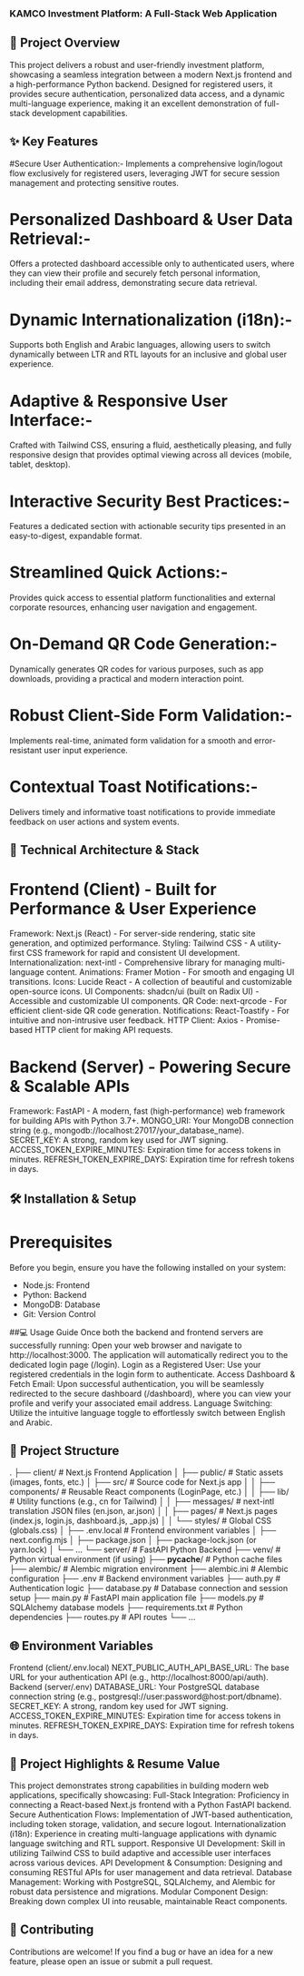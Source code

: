 ### KAMCO Investment Platform: A Full-Stack Web Application

## 🎯 Project Overview
This project delivers a robust and user-friendly investment platform, showcasing a seamless integration between a modern Next.js frontend and a high-performance Python backend. Designed for registered users, it provides secure authentication, personalized data access, and a dynamic multi-language experience, making it an excellent demonstration of full-stack development capabilities.

## ✨ Key Features
#Secure User Authentication:-
Implements a comprehensive login/logout flow exclusively for registered users, leveraging JWT for secure session management and protecting sensitive routes.

# Personalized Dashboard & User Data Retrieval:-
Offers a protected dashboard accessible only to authenticated users, where they can view their profile and securely fetch personal information, including their email address, demonstrating secure data retrieval.

# Dynamic Internationalization (i18n):-
Supports both English and Arabic languages, allowing users to switch dynamically between LTR and RTL layouts for an inclusive and global user experience.

# Adaptive & Responsive User Interface:-
Crafted with Tailwind CSS, ensuring a fluid, aesthetically pleasing, and fully responsive design that provides optimal viewing across all devices (mobile, tablet, desktop).

# Interactive Security Best Practices:-
Features a dedicated section with actionable security tips presented in an easy-to-digest, expandable format.

# Streamlined Quick Actions:-
Provides quick access to essential platform functionalities and external corporate resources, enhancing user navigation and engagement.

# On-Demand QR Code Generation:-
Dynamically generates QR codes for various purposes, such as app downloads, providing a practical and modern interaction point.

# Robust Client-Side Form Validation:-
Implements real-time, animated form validation for a smooth and error-resistant user input experience.

# Contextual Toast Notifications:-
Delivers timely and informative toast notifications to provide immediate feedback on user actions and system events.

## 🚀 Technical Architecture & Stack
# Frontend (Client) - Built for Performance & User Experience
Framework: Next.js (React) - For server-side rendering, static site generation, and optimized performance.
Styling: Tailwind CSS - A utility-first CSS framework for rapid and consistent UI development.
Internationalization: next-intl - Comprehensive library for managing multi-language content.
Animations: Framer Motion - For smooth and engaging UI transitions.
Icons: Lucide React - A collection of beautiful and customizable open-source icons.
UI Components: shadcn/ui (built on Radix UI) - Accessible and customizable UI components.
QR Code: next-qrcode - For efficient client-side QR code generation.
Notifications: React-Toastify - For intuitive and non-intrusive user feedback.
HTTP Client: Axios - Promise-based HTTP client for making API requests.

# Backend (Server) - Powering Secure & Scalable APIs
Framework: FastAPI - A modern, fast (high-performance) web framework for building APIs with Python 3.7+.
MONGO_URI: Your MongoDB connection string (e.g., mongodb://localhost:27017/your_database_name).
SECRET_KEY: A strong, random key used for JWT signing.
ACCESS_TOKEN_EXPIRE_MINUTES: Expiration time for access tokens in minutes.
REFRESH_TOKEN_EXPIRE_DAYS: Expiration time for refresh tokens in days.

## 🛠️ Installation & Setup
# Prerequisites
Before you begin, ensure you have the following installed on your system:
- Node.js: Frontend  
- Python: Backend  
- MongoDB: Database
- Git: Version Control

##💻 Usage Guide
Once both the backend and frontend servers are successfully running:
Open your web browser and navigate to http://localhost:3000.
The application will automatically redirect you to the dedicated login page (/login).
Login as a Registered User: Use your registered credentials in the login form to authenticate.
Access Dashboard & Fetch Email: Upon successful authentication, you will be seamlessly redirected to the secure dashboard (/dashboard), where you can view your profile and verify your associated email address.
Language Switching: Utilize the intuitive language toggle to effortlessly switch between English and Arabic.

## 📂 Project Structure
.
├── client/                      # Next.js Frontend Application
│   ├── public/                  # Static assets (images, fonts, etc.)
│   ├── src/                     # Source code for Next.js app
│   │   ├── components/          # Reusable React components (LoginPage, etc.)
│   │   ├── lib/                 # Utility functions (e.g., cn for Tailwind)
│   │   ├── messages/            # next-intl translation JSON files (en.json, ar.json)
│   │   ├── pages/               # Next.js pages (index.js, login.js, dashboard.js, _app.js)
│   │   └── styles/              # Global CSS (globals.css)
│   ├── .env.local               # Frontend environment variables
│   ├── next.config.mjs
│   ├── package.json
│   ├── package-lock.json (or yarn.lock)
│   └── ...
└── server/                      # FastAPI Python Backend
    ├── venv/                    # Python virtual environment (if using)
    ├── __pycache__/             # Python cache files
    ├── alembic/                 # Alembic migration environment
    ├── alembic.ini              # Alembic configuration
    ├── .env                     # Backend environment variables
    ├── auth.py                  # Authentication logic
    ├── database.py              # Database connection and session setup
    ├── main.py                  # FastAPI main application file
    ├── models.py                # SQLAlchemy database models
    ├── requirements.txt         # Python dependencies
    ├── routes.py                # API routes
    └── ...

## 🌐 Environment Variables
Frontend (client/.env.local)
NEXT_PUBLIC_AUTH_API_BASE_URL: The base URL for your authentication API (e.g., http://localhost:8000/api/auth).
Backend (server/.env)
DATABASE_URL: Your PostgreSQL database connection string (e.g., postgresql://user:password@host:port/dbname).
SECRET_KEY: A strong, random key used for JWT signing.
ACCESS_TOKEN_EXPIRE_MINUTES: Expiration time for access tokens in minutes.
REFRESH_TOKEN_EXPIRE_DAYS: Expiration time for refresh tokens in days.

## 🌟 Project Highlights & Resume Value
This project demonstrates strong capabilities in building modern web applications, specifically showcasing:
Full-Stack Integration: Proficiency in connecting a React-based Next.js frontend with a Python FastAPI backend.
Secure Authentication Flows: Implementation of JWT-based authentication, including token storage, validation, and secure logout.
Internationalization (i18n): Experience in creating multi-language applications with dynamic language switching and RTL support.
Responsive UI Development: Skill in utilizing Tailwind CSS to build adaptive and accessible user interfaces across various devices.
API Development & Consumption: Designing and consuming RESTful APIs for user management and data retrieval.
Database Management: Working with PostgreSQL, SQLAlchemy, and Alembic for robust data persistence and migrations.
Modular Component Design: Breaking down complex UI into reusable, maintainable React components.

## 🤝 Contributing
Contributions are welcome! If you find a bug or have an idea for a new feature, please open an issue or submit a pull request.
